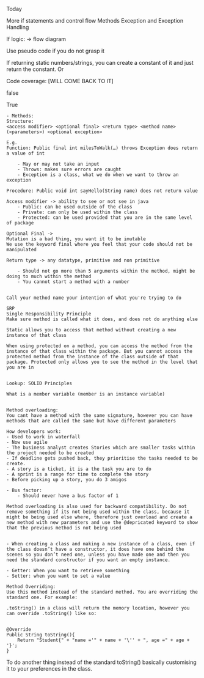 Today

More if statements and control flow
Methods
Exception and Exception Handling


If logic: -> flow diagram

Use pseudo code if you do not grasp it

If returning static numbers/strings, you can create a constant of it and just return the constant. Or 

Code coverage: [WILL COME BACK TO IT]

false

True


	- Methods:
	Structure:
	<access modifier> <optional final> <return type> <method name>(<parameters>) <optional exception>
	
	E.g. 
	Function: Public final int milesToWalk(…) throws Exception does return a value of int
	
		- May or may not take an input
		- Throws: makes sure errors are caught
		- Exception is a class, what we do when we want to throw an exception
	
	Procedure: Public void int sayHello(String name) does not return value
	
	Access modifier -> ability to see or not see in java
		- Public: can be used outside of the class
		- Private: can only be used within the class
		- Protected: can be used provided that you are in the same level of package
	
	Optional Final -> 
	Mutation is a bad thing, you want it to be imutable
	We use the keyword final where you feel that your code should not be manipulated 
	
	Return type -> any datatype, primitive and non primitive
	
		- Should not go more than 5 arguments within the method, might be doing to much within the method
		- You cannot start a method with a number
		
		
	Call your method name your intention of what you're trying to do
	
	SRP
	Single Responsibility Principle
	Make sure method is called what it does, and does not do anything else
	
	Static allows you to access that method without creating a new instance of that class
	
	When using protected on a method, you can access the method from the instance of that class within the package. But you cannot access the protected method from the instance of the class outside of that package. Protected only allows you to see the method in the level that you are in
	
	
	Lookup: SOLID Principles
	
	What is a member variable (member is an instance variable)
	
	
	Method overloading:
	You cant have a method with the same signature, however you can have methods that are called the same but have different parameters
	
	How developers work:
	- Used to work in waterfall
	- Now use agile
	- The business analyst creates Stories which are smaller tasks within the project needed to be created
	- If deadline gets pushed back, they prioritise the tasks needed to be create. 
	- A story is a ticket, it is a the task you are to do
	- A sprint is a range for time to complete the story
	- Before picking up a story, you do 3 amigos

	- Bus factor: 
		- Should never have a bus factor of 1

	Method overloading is also used for backward compatibility. Do not remove something if its not being used within the class, because it might be being used else where, therefore just overload and create a new method with new parameters and use the @depricated keyword to show that the previous method is not being used
	
	
	- When creating a class and making a new instance of a class, even if the class doesn’t have a constructor, it does have one behind the scenes so you don’t need one, unless you have made one and then you need the standard constructor if you want an empty instance.
	
	- Getter: When you want to retrieve something
	- Setter: when you want to set a value

	Method Overriding:
	Use this method instead of the standard method. You are overriding the standard one. For example:
	
	.toString() in a class will return the memory location, however you can override .toString() like so:
	

	@Override
	Public String toString(){
		Return "Student{" + "name ='" + name + '\'' + ", age =" + age + '}';
	}
	
To do another thing instead of the standard toString() basically customising it to your preferences in the class.